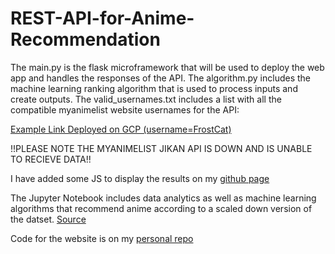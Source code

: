 # REST-API-for-Anime-Recommendation

The main.py is the flask microframework that will be used to deploy the web app and handles the responses of the API.
The algorithm.py includes the machine learning ranking algorithm that is used to process inputs and create outputs.
The valid_usernames.txt includes a list with all the compatible myanimelist website usernames for the API:

[Example Link Deployed on GCP (username=FrostCat)](https://anirec.appspot.com/FrostCat)

!!PLEASE NOTE THE MYANIMELIST JIKAN API IS DOWN AND IS UNABLE TO RECIEVE DATA!!

I have added some JS to display the results on my [github page](https://kkarraskallidromitis.github.io/projects/ainime)


The Jupyter Notebook includes data analytics as well as machine learning algorithms that recommend anime according to a scaled down version of the datset. [Source](https://www.kaggle.com/azathoth42/myanimelist)

Code for the website is on my [personal repo](https://github.com/KKarrasKallidromitis/KKarrasKallidromitis.github.io/tree/master/projects/ainime)
